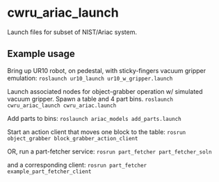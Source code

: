 # cwru_ariac_launch

Launch files for subset of NIST/Ariac system.

## Example usage
Bring up UR10 robot, on pedestal, with sticky-fingers vacuum gripper emulation:
`roslaunch ur10_launch ur10_w_gripper.launch`

Launch associated nodes for object-grabber operation w/ simulated
vacuum gripper.  Spawn a table and 4 part bins.
`roslaunch cwru_ariac_launch cwru_ariac.launch`

Add parts to bins:
`roslaunch ariac_models add_parts.launch`

Start an action client that moves one block to the table:
`rosrun object_grabber block_grabber_action_client`

OR,
run a part-fetcher service:
`rosrun part_fetcher part_fetcher_soln`

and a corresponding client:
`rosrun part_fetcher example_part_fetcher_client`

    
